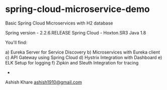 # spring-cloud-microservice-demo
Basic Spring Cloud Microservices with H2 database

Spring version - 2.2.6.RELEASE
Spring Cloud - Hoxton.SR3
Java 1.8 

You'll find:

a) Eureka Server for Service Discovery
b) Microservices with Eureka client
c) API Gateway using Spring Cloud
d) Hystrix Integration with Dashboard
e) ELK Setup for logging
f) Zipkin and Sleuth Integration for tracing

-
Ashish Khare
ashish1910@gmail.com
